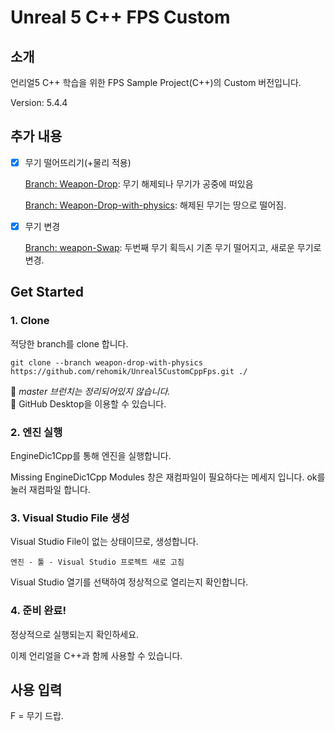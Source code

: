 # Unreal 5 C++ FPS Custom

## 소개

언리얼5 C++ 학습을 위한 FPS Sample Project(C++)의 Custom 버전입니다.

Version: 5.4.4

## 추가 내용
- [x] 무기 떨어뜨리기(+물리 적용)
  
  [Branch: Weapon-Drop](https://github.com/rehomik/Unreal5CustomCppFps/tree/weapon-drop): 무기 해제되나 무기가 공중에 떠있음

  [Branch: Weapon-Drop-with-physics](https://github.com/rehomik/Unreal5CustomCppFps/tree/weapon-drop-with-physics): 해제된 무기는 땅으로 떨어짐.
- [x] 무기 변경
  
    [Branch: weapon-Swap](https://github.com/rehomik/Unreal5CustomCppFps/tree/weapon-swap): 두번째 무기 획득시 기존 무기 떨어지고, 새로운 무기로 변경.

## Get Started

### 1. Clone

적당한 branch를 clone 합니다.

```
git clone --branch weapon-drop-with-physics https://github.com/rehomik/Unreal5CustomCppFps.git ./
```

🙌 _master 브런치는 정리되어있지 않습니다._<br>
🙌 GitHub Desktop을 이용할 수 있습니다.

### 2. 엔진 실행

EngineDic1Cpp를 통해 엔진을 실행합니다.

Missing EngineDic1Cpp Modules 창은 재컴파일이 필요하다는 메세지 입니다. ok를 눌러 재컴파일 합니다.

### 3. Visual Studio File 생성

Visual Studio File이 없는 상태이므로, 생성합니다.

    엔진 - 툴 - Visual Studio 프로젝트 새로 고침

Visual Studio 열기를 선택하여 정상적으로 열리는지 확인합니다.

### 4. 준비 완료!

정상적으로 실행되는지 확인하세요.

이제 언리얼을 C++과 함께 사용할 수 있습니다.

## 사용 입력

F = 무기 드랍.
